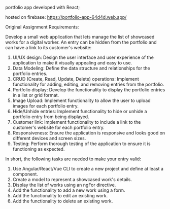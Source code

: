 portfolio app developed with React;

hosted on firebase: https://portfolio-app-64d4d.web.app/


Original Assignment Requirements:

Develop a small web application that lets manage the list of showcased works for a digital worker.
An entry can be hidden from the portfolio and can have a link to its customer's website:

1. UI/UX design: Design the user interface and user experience of the application to make it visually
appealing and easy to use.
2. Data Modeling: Define the data structure and relationships for the portfolio entries.
3. CRUD (Create, Read, Update, Delete) operations: Implement functionality for adding, editing, and
removing entries from the portfolio.
4. Portfolio display: Develop the functionality to display the portfolio entries in a list or grid format.
5. Image Upload: Implement functionality to allow the user to upload images for each portfolio
entry.
6. Hide/Unhide entries: Implement functionality to hide or unhide a portfolio entry from being
displayed.
7. Customer link: Implement functionality to include a link to the customer's website for each
portfolio entry.
8. Responsiveness: Ensure the application is responsive and looks good on different devices and
screen sizes.
9. Testing: Perform thorough testing of the application to ensure it is functioning as expected.

In short, the following tasks are needed to make your entry valid:
1. Use Angular/React/Vue CLI to create a new project and define at least a component.
2. Create a model to represent a showcased work's details.
3. Display the list of works using an ngFor directive.
4. Add the functionality to add a new work using a form.
5. Add the functionality to edit an existing work.
6. Add the functionality to delete an existing work.
